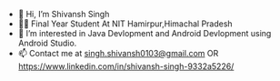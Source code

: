 - 👋 Hi, I’m Shivansh Singh
-  :man_student: Final Year Student At NIT Hamirpur,Himachal Pradesh
- 👀 I’m interested in Java Devlopment and Android Devlopment using Android Studio.
- 📫 Contact me at singh.shivansh0103@gmail.com OR https://www.linkedin.com/in/shivansh-singh-9332a5226/
<!---
Shivansh0103/Shivansh0103 is a ✨ special ✨ repository because its `README.md` (this file) appears on your GitHub profile.
You can click the Preview link to take a look at your changes.
--->

